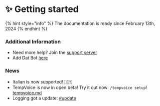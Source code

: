 # ✨ Getting started

{% hint style="info" %}
The documentation is ready since February 13th, 2024
{% endhint %}

### Additional Information

* Need more help? Join the [support server](https://discord.gg/BQumAujuvk)
* Add Dat Bot [here](https://discord.com/api/oauth2/authorize?client\_id=965903240384376872\&permissions=274878295233\&scope=bot%20applications.commands)

### News

* Italian is now supported! 🇮🇹
* TempVoice is now in open beta! Try it out now: `/tempvoice setup`! [tempvoice.md](features/our-features/tempvoice.md "mention")
* Logging got a update: [#update](features/our-features/logging.md#update "mention")

